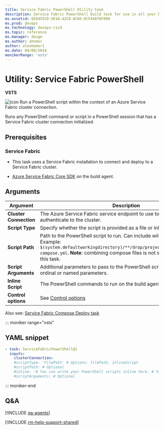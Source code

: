 ```yaml
---
title: Service Fabric PowerShell Utility task
description: Service Fabric PowerShell build task for use in all your build or release definitions in Microsoft VSTS and Team Foundation Server 
ms.assetid: EE9455CD-5E1A-42C8-AC6D-8CF44878F090
ms.prod: devops
ms.technology: devops-cicd
ms.topic: reference
ms.manager: douge
ms.author: ahomer
author: alexhomer1
ms.date: 04/09/2018
monikerRange: 'vsts'
---
```


# Utility: Service Fabric PowerShell 

**VSTS**
 
![icon](_img/azure-service-fabric.png) Run a PowerShell script within the context of an Azure Service Fabric cluster connection.

Runs any PowerShell command or script in a PowerShell session that has a Service Fabric cluster connection initialized.

## Prerequisites

### Service Fabric

* This task uses a Service Fabric installation to connect and 
deploy to a Service Fabric cluster.  

* [Azure Service Fabric Core SDK](http://www.microsoft.com/web/handlers/webpi.ashx?command=getinstallerredirect&appid=MicrosoftAzure-ServiceFabric-CoreSDK) on the build agent.

## Arguments

| Argument | Description |
| -------- | ----------- |
| **Cluster Connection** | The Azure Service Fabric service endpoint to use to connect and authenticate to the cluster. |
| **Script Type** | Specify whether the script is provided as a file or inline in the task. |
| **Script Path** | Path to the PowerShell script to run. Can include wildcards and variables. Example: `$(system.defaultworkingdirectory)/**/drop/projectartifacts/**/docker-compose.yml`. **Note**: combining compose files is not supported as part of this task. |
| **Script Arguments** | Additional parameters to pass to the PowerShell script. Can be either ordinal or named parameters. |
| **Inline Script** | The PowerShell commands to run on the build agent. [More information](../utility/powershell.md) |
| **Control options** | See [Control options](../../concepts/process/tasks.md#controloptions) |

Also see: [Service Fabric Compose Deploy task](../deploy/service-fabric-compose-deploy.md)

::: moniker range="vsts"

## YAML snippet

```YAML
- task: ServiceFabricPowerShell@1
  inputs:
    clusterConnection: 
    #scriptType: 'FilePath' # Options: filePath, inlineScript
    #scriptPath: # Optional
    #inline: '# You can write your PowerShell scripts inline here. # You can also pass predefined and custom variables to this script using arguments' # Optional
    #scriptArguments: # Optional
```

::: moniker-end

## Q&A
<!-- BEGINSECTION class="md-qanda" -->

[!INCLUDE [qa-agents](../../_shared/qa-agents.md)]

<!-- ENDSECTION -->

[!INCLUDE [rm-help-support-shared](../../_shared/rm-help-support-shared.md)]
